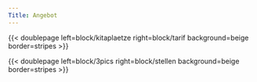 ```yaml
---
Title: Angebot
---
```


<!-- {{< title >}}Unser Angebot{{< /title >}} -->

{{< doublepage left=block/kitaplaetze right=block/tarif background=beige border=stripes >}}

{{< doublepage left=block/3pics right=block/stellen background=beige border=stripes >}}

